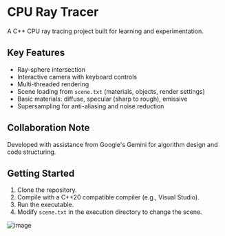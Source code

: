 # CPU Ray Tracer

A C++ CPU ray tracing project built for learning and experimentation.

## Key Features

*   Ray-sphere intersection
*   Interactive camera with keyboard controls
*   Multi-threaded rendering
*   Scene loading from `scene.txt` (materials, objects, render settings)
*   Basic materials: diffuse, specular (sharp to rough), emissive
*   Supersampling for anti-aliasing and noise reduction

## Collaboration Note

Developed with assistance from Google's Gemini for algorithm design and code structuring.

## Getting Started

1.  Clone the repository.
2.  Compile with a C++20 compatible compiler (e.g., Visual Studio).
3.  Run the executable.
4.  Modify `scene.txt` in the execution directory to change the scene.

![image](https://github.com/user-attachments/assets/14509744-b3c3-4aaa-914e-44e9576e0b4d)
